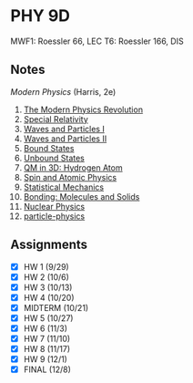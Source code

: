 # PHY 9D
MWF1: Roessler 66, LEC
T6: Roessler 166, DIS
## Notes
*Modern Physics* (Harris, 2e)
1. [The Modern Physics Revolution](../notes/modern-physics-revolution.md)
2. [Special Relativity](../notes/special-relativity.md)
3. [Waves and Particles I](../notes/waves-particles-i.md)
4. [Waves and Particles II](../notes/waves-particles-ii.md)
5. [Bound States](../notes/bound-states.md)
6. [Unbound States](../notes/unbound-states.md)
7. [QM in 3D: Hydrogen Atom](../notes/quantum-mechanics-3d.md)
8. [Spin and Atomic Physics](../notes/spin-atomic-physics.md)
9. [Statistical Mechanics](../notes/statistical-mechanics.md)
10. [Bonding: Molecules and Solids](../notes/bonding.md)
11. [Nuclear Physics](../notes/nuclear-physics.md)
12. [particle-physics](../notes/particle-physics.md)
## Assignments
- [x] HW 1 (9/29)
- [x] HW 2 (10/6)
- [x] HW 3 (10/13)
- [x] HW 4 (10/20)
- [x] MIDTERM (10/21)
- [x] HW 5 (10/27)
- [x] HW 6 (11/3)
- [x] HW 7 (11/10)
- [x] HW 8 (11/17)
- [x] HW 9 (12/1)
- [x] FINAL (12/8)
